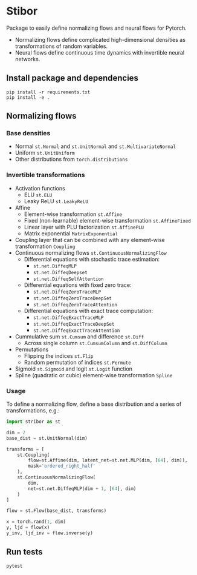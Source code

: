 # Stibor

Package to easily define normalizing flows and neural flows for Pytorch.

- Normalizing flows define complicated high-dimensional densities as transformations of random variables.
- Neural flows define continuous time dynamics with invertible neural networks.

## Install package and dependencies

```
pip install -r requirements.txt
pip install -e .
```

## Normalizing flows

### Base densities

- Normal `st.Normal` and `st.UnitNormal` and `st.MultivariateNormal`
- Uniform `st.UnitUniform`
- Other distributions from `torch.distributions`

### Invertible transformations

- Activation functions
    - ELU `st.ELU`
    - Leaky ReLU `st.LeakyReLU`
- Affine
    - Element-wise transformation `st.Affine`
    - Fixed (non-learnable) element-wise transformation `st.AffineFixed`
    - Linear layer with PLU factorization `st.AffinePLU`
    - Matrix exponential `MatrixExponential`
- Coupling layer that can be combined with any element-wise transformation `Coupling`
- Continuous normalizing flows `st.ContinuousNormalizingFlow`
    - Differential equations with stochastic trace estimation:
        - `st.net.DiffeqMLP`
        - `st.net.DiffeqDeepset`
        - `st.net.DiffeqSelfAttention`
    - Differential equations with fixed zero trace:
        - `st.net.DiffeqZeroTraceMLP`
        - `st.net.DiffeqZeroTraceDeepSet`
        - `st.net.DiffeqZeroTraceAttention`
    - Differential equations with exact trace computation:
        - `st.net.DiffeqExactTraceMLP`
        - `st.net.DiffeqExactTraceDeepSet`
        - `st.net.DiffeqExactTraceAttention`
- Cummulative sum `st.Cumsum` and difference `st.Diff`
    - Across single column `st.CumsumColumn` and `st.DiffColumn`
- Permutations
    - Flipping the indices `st.Flip`
    - Random permutation of indices `st.Permute`
- Sigmoid `st.Sigmoid` and logit `st.Logit` function
- Spline (quadratic or cubic) element-wise transformation `Spline`


### Usage

To define a normalizing flow, define a base distribution and a series of transformations, e.g.:
```py
import stribor as st

dim = 2
base_dist = st.UnitNormal(dim)

transforms = [
    st.Coupling(
        flow=st.Affine(dim, latent_net=st.net.MLP(dim, [64], dim)),
        mask='ordered_right_half'
    ),
    st.ContinuousNormalizingFlow(
        dim,
        net=st.net.DiffeqMLP(dim + 1, [64], dim)
    )
]

flow = st.Flow(base_dist, transforms)

x = torch.rand(1, dim)
y, ljd = flow(x)
y_inv, ljd_inv = flow.inverse(y)
```

## Run tests

```
pytest
```

